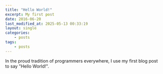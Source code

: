 ```yaml
---
title: "Hello World!"
excerpt: My first post
date: 2016-06-20
last_modified_at: 2025-05-13 00:33:19
layout: single
categories:
    - posts
tags:
    - posts
---
```


In the proud tradition of programmers everywhere, I use my first blog post to say "Hello World!".
